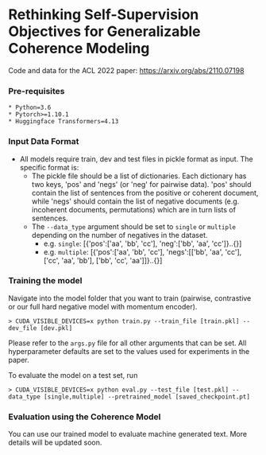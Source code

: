 # Rethinking Self-Supervision Objectives for Generalizable Coherence Modeling
Code and data for the ACL 2022 paper: https://arxiv.org/abs/2110.07198

### Pre-requisites
```
* Python=3.6
* Pytorch>=1.10.1
* Huggingface Transformers=4.13
```

### Input Data Format

- All models require train, dev and test files in pickle format as input. The specific format is:
    - The pickle file should be a list of dictionaries. Each dictionary has two keys, 'pos' and 'negs' (or 'neg' for pairwise data). 'pos' should contain the list of sentences from the positive or coherent document, while 'negs' should contain the list of negative documents (e.g. incoherent documents, permutations) which are in turn lists of sentences.
    - The `--data_type` argument should be set to `single` or `multiple` depending on the number of negatives in the dataset.
        - e.g. `single`: [{'pos':['aa', 'bb', 'cc'], 'neg':['bb', 'aa', 'cc']}..{}]
        - e.g. `multiple`: [{'pos':['aa', 'bb', 'cc'], 'negs':[['bb', 'aa', 'cc'], ['cc', 'aa', 'bb'], ['bb', 'cc', 'aa']]}..{}]

### Training the model
Navigate into the model folder that you want to train (pairwise, contrastive or our full hard negative model with momentum encoder). 
```
> CUDA_VISIBLE_DEVICES=x python train.py --train_file [train.pkl] --dev_file [dev.pkl]
```
Please refer to the `args.py` file for all other arguments that can be set. All hyperparameter defaults are set to the values used for experiments in the paper.

To evaluate the model on a test set, run
```
> CUDA_VISIBLE_DEVICES=x python eval.py --test_file [test.pkl] --data_type [single,multiple] --pretrained_model [saved_checkpoint.pt]
```
       
### Evaluation using the Coherence Model
You can use our trained model to evaluate machine generated text. More details will be updated soon.

